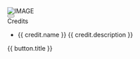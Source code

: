 <grid class="grid" :style="[config.gridTemplateColumns ? {'gridTemplateColumns': config.gridTemplateColumns} : {'gridTemplateColumns': '1fr 1fr 1fr'}]">
    <div class="grid-item" v-if="!item.hide" v-for="item in items">
        <span class="grid-item-title-wrapper">
          <span class="grid-item-title" v-html=item.title></span>
          <span class="grid-item-state" v-text="item.status ? item.status : 'Active'"></span>
        </span>
        <div class="grid-item-container">
          <img alt="IMAGE" v-if="item.image" class="grid-item-image" :src=item.image />
        <div class="grid-item-description-container">
          <button class="grid-item-description-button hevort-btn" @click="(e) => toggleDescription(e, item)">
            <span class="grid-item-description-button-text" v-text="item.descriptionExpanded ? 'Hide Description' : 'Show Description'"></span>
            <i class="grid-item-description-button-icon" :class="item.descriptionExpanded ? 'fa-solid fa-angle-up' : 'fa-solid fa-angle-down'"></i>
          </button>
          <div class="grid-item-description"
               :class="(item.descriptionExpanded) ? 'grid-item-description-expanded' : ''"
               v-html=item.description>
          </div>
        </div>
        <div class="grid-item-custom-content" v-if="item.customContent" v-html="item.customContent"></div>
        <div class="grid-item-credits" v-if="item.credits">
            <span class="grid-item-credit-header">Credits</span>
                <ul class="grid-item-credit-list">
                    <li class="grid-item-credit-list-item" v-for="credit in item.credits">
                        <div class="grid-item-credit-list-item-wrapper">
                            <span class="grid-item-credit-list-item-name">{{ credit.name }}</span>
                            <span v-if="credit.description">{{ credit.description }}</span>
                        </div>
                    </li>
                </ul>
        </div>
        <div class="grid-item-button-container" v-if="item.buttons" :style="[item.customContent ? {'marginTop': 'unset'} : {'marginTop': 'auto'}, item.buttons.length === 1 ? {'grid-template-columns': '1fr'} : {'grid-template-columns': '1fr 1fr'}]" :style>
            <a class="hevort-btn" v-for="button in item.buttons" v-if="button.link" :href="button.link" :target="[button.target ? button.target : '_blank']"><span class="hevort-btn-text">{{ button.title }}</span><i v-if="button.icon" :class="button.icon"></i></a>
        </div>
        </div>
    </div>
</grid>